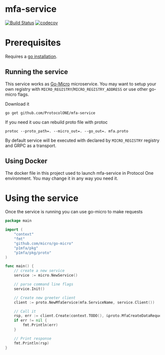 mfa-service
=============

[![Build Status](https://travis-ci.org/ProtocolONE/mfa-service.svg?branch=master)](https://travis-ci.org/ProtocolONE/mfa-service) [![codecov](https://codecov.io/gh/ProtocolONE/mfa-service/branch/master/graph/badge.svg)](https://codecov.io/gh/ProtocolONE/mfa-service)


# Prerequisites
Requires a [go installation](https://golang.org/dl/).

## Running the service
This service works as [Go-Micro](https://github.com/micro/go-micro) microservice. You may want to 
setup your own registry with `MICRO_REGISTRY`/`MICRO_REGISTRY_ADDRESS` or use other go-micro flags.  

Download it 

`go get github.com/ProtocolONE/mfa-service`

If you need it uou can rebuild proto file with protoc 
```
protoc --proto_path=. --micro_out=. --go_out=. mfa.proto
```

By default service will be executed with declared by `MICRO_REGISTRY` registry and GRPC as a transport.

## Using Docker
The docker file in this project used to launch mfa-service in Protocol One environment. You may change it in any
way you need it.

# Using the service

Once the service is running you can use go-micro to make requests

```go
package main

import (
    "context"
    "fmt"
    "github.com/micro/go-micro"
    "p1mfa/pkg"
    "p1mfa/pkg/proto"
)

func main() {
    // create a new service
    service := micro.NewService()

    // parse command line flags
    service.Init()

    // Create new greeter client
    client := proto.NewMfaService(mfa.ServiceName, service.Client())

    // Call it
    rsp, err := client.Create(context.TODO(), &proto.MfaCreateDataRequest{Secret: "dummy", UserID: "123132123123"})
    if err != nil {
        fmt.Println(err)
    }

    // Print response
    fmt.Println(rsp)
}
```
